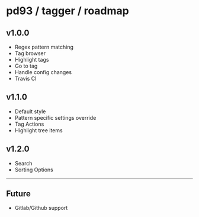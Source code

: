 # pd93 / tagger / roadmap

## v1.0.0

- Regex pattern matching
- Tag browser
- Highlight tags
- Go to tag
- Handle config changes
- Travis CI

## v1.1.0

- Default style
- Pattern specific settings override
- Tag Actions
- Highlight tree items

## v1.2.0

- Search
- Sorting Options

---

## Future

- Gitlab/Github support